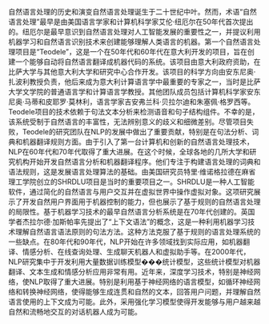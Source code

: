自然语言处理的历史和演变自然语言处理诞生于二十世纪中叶。然而，术语“自然语言处理”最早是由美国语言学家和计算机科学家艾伦·纽厄尔在50年代首次提出的。纽厄尔是最早意识到自然语言处理对人工智能发展的重要性之一，并提议利用机器学习和自然语言识别技术来创建能够理解人类语言的机器。第一个自然语言处理项目是“Teodele”，这是一个在50年代和60年代在意大利开发的项目，旨在创建一个能够自动将自然语言翻译成机器代码的系统。该项目由意大利政府资助，在比萨大学与其他意大利大学和研究中心合作开发。该项目的科学方向由安东尼奥·扎波利教授负责，他后来成为意大利计算语言学中最重要的专家之一，当时是比萨大学文学院的普通语言学和计算语言学教授。其他团队成员包括计算机科学家安东尼奥·马蒂和皮耶罗·莫林利，语言学家吉安弗兰科·贝拉尔迪和朱塞佩·格罗西等。Teodele项目的技术依赖于句法文本分析来检测语音和句子结构组件。不幸的是，该系统受制于自然语言的丰富性，无法辨别意义的歧义和细微差别。尽管项目失败，Teodele的研究团队在NLP的发展中做出了重要贡献，特别是在句法分析、词典和机器翻译规则方面。由于引入了第一台计算机和创新的自然语言处理技术，NLP在60年代和70年代取得了重大进展。在这个时候，全球各地的几所大学和研究机构开始开发自然语言分析和机器翻译程序。他们专注于构建语言处理的词典和语法规则，这是发展语言处理算法的基础。由美国研究员特里·维诺格拉德在麻省理工学院创立的SHRDLU项目是当时的重要项目之一。SHRDLU是一种人工智能软件，通过简化的自然语言与用户交互并在虚拟世界中操作虚拟对象。这项研究展示了开发自然用户界面用于机器控制的能力，但也展示了基于规则的自然语言处理的局限性。基于机器学习技术的最早自然语言分析系统是在70年代创建的。英国学者杰拉尔德·加斯帕率先提出了“上下文语法”的概念，这是一种利用机器学习技术理解自然语言语法原则的句法方法。这种方法克服了基于规则的语言处理系统的一些缺点。在80年代和90年代，NLP开始在许多领域找到实际应用，如机器翻译、情感分析、在线查询处理、生成聊天机器人和虚拟助手等。在2000年代，NLP研究集中于开发利用大量数据训练模型���统计模型，这些统计模型对机器翻译、文本生成和情感分析应用非常有用。近年来，深度学习技术，特别是神经网络，使NLP取得了重大进展。特别是利用基于神经网络的语言模型，如循环神经网络和转换神经网络，使得能够生成连贯和自然的文本，回答用户问题，并理解自然语言使用的上下文成为可能。此外，采用强化学习模型使得开发能够与用户越来越自然和流畅地交互的对话机器人成为可能。

